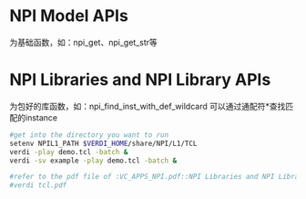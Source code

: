 

# NPI Model APIs

为基础函数，如：npi_get、npi_get_str等

# NPI Libraries and NPI Library APIs

为包好的库函数，如：npi_find_inst_with_def_wildcard 可以通过通配符*查找匹配的instance



```bash
#get into the directory you want to run
setenv NPIL1_PATH $VERDI_HOME/share/NPI/L1/TCL
verdi -play demo.tcl -batch &
verdi -sv example -play demo.tcl -batch &

#refer to the pdf file of :VC_APPS_NPI.pdf::NPI Libraries and NPI Library APIs
#verdi tcl.pdf
```
